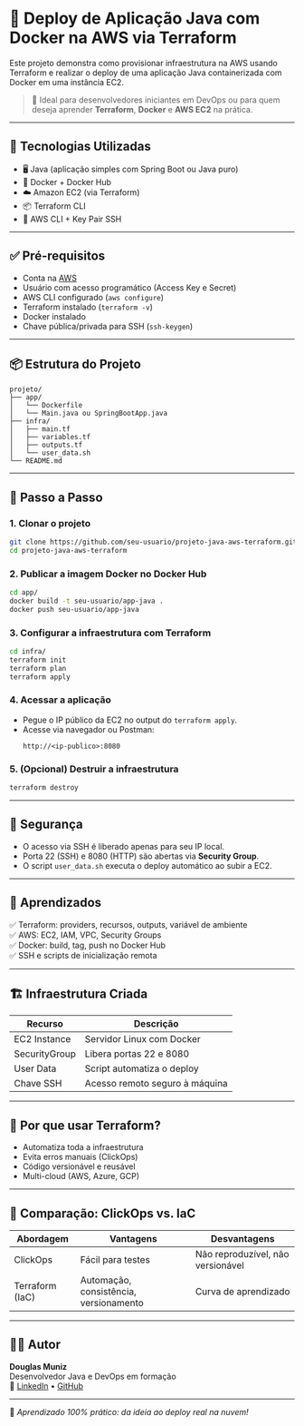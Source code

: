 # 🚀 Deploy de Aplicação Java com Docker na AWS via Terraform

Este projeto demonstra como provisionar infraestrutura na AWS usando Terraform e realizar o deploy de uma aplicação Java containerizada com Docker em uma instância EC2.

> 🔧 Ideal para desenvolvedores iniciantes em DevOps ou para quem deseja aprender **Terraform**, **Docker** e **AWS EC2** na prática.

---

## 🧰 Tecnologias Utilizadas

- 🖥️ Java (aplicação simples com Spring Boot ou Java puro)
- 🐳 Docker + Docker Hub
- ☁️ Amazon EC2 (via Terraform)
- 📦 Terraform CLI
- 🔐 AWS CLI + Key Pair SSH

---

## ✅ Pré-requisitos

- Conta na [AWS](https://aws.amazon.com/)
- Usuário com acesso programático (Access Key e Secret)
- AWS CLI configurado (`aws configure`)
- Terraform instalado (`terraform -v`)
- Docker instalado
- Chave pública/privada para SSH (`ssh-keygen`)

---

## 📦 Estrutura do Projeto

```
projeto/
├── app/
│   └── Dockerfile
│   └── Main.java ou SpringBootApp.java
├── infra/
│   ├── main.tf
│   ├── variables.tf
│   ├── outputs.tf
│   └── user_data.sh
└── README.md
```

---

## 📍 Passo a Passo

### 1. Clonar o projeto

```bash
git clone https://github.com/seu-usuario/projeto-java-aws-terraform.git
cd projeto-java-aws-terraform
```

### 2. Publicar a imagem Docker no Docker Hub

```bash
cd app/
docker build -t seu-usuario/app-java .
docker push seu-usuario/app-java
```

### 3. Configurar a infraestrutura com Terraform

```bash
cd infra/
terraform init
terraform plan
terraform apply
```

### 4. Acessar a aplicação

- Pegue o IP público da EC2 no output do `terraform apply`.
- Acesse via navegador ou Postman:
  ```
  http://<ip-publico>:8080
  ```

### 5. (Opcional) Destruir a infraestrutura

```bash
terraform destroy
```

---

## 🔐 Segurança

- O acesso via SSH é liberado apenas para seu IP local.
- Porta 22 (SSH) e 8080 (HTTP) são abertas via **Security Group**.
- O script `user_data.sh` executa o deploy automático ao subir a EC2.

---

## 🧠 Aprendizados

✅ Terraform: providers, recursos, outputs, variável de ambiente  
✅ AWS: EC2, IAM, VPC, Security Groups  
✅ Docker: build, tag, push no Docker Hub  
✅ SSH e scripts de inicialização remota

---

## 🏗️ Infraestrutura Criada

| Recurso       | Descrição                      |
|---------------|--------------------------------|
| EC2 Instance  | Servidor Linux com Docker      |
| SecurityGroup | Libera portas 22 e 8080        |
| User Data     | Script automatiza o deploy     |
| Chave SSH     | Acesso remoto seguro à máquina |

---

## 📌 Por que usar Terraform?

- Automatiza toda a infraestrutura
- Evita erros manuais (ClickOps)
- Código versionável e reusável
- Multi-cloud (AWS, Azure, GCP)

---

## 🧩 Comparação: ClickOps vs. IaC

| Abordagem  | Vantagens | Desvantagens |
|------------|-----------|--------------|
| ClickOps   | Fácil para testes | Não reproduzível, não versionável |
| Terraform (IaC) | Automação, consistência, versionamento | Curva de aprendizado |

---

## 👨‍💻 Autor

**Douglas Muniz**  
Desenvolvedor Java e DevOps em formação  
🔗 [LinkedIn](https://www.linkedin.com/in/ddouglss) • [GitHub](https://github.com/ddouglss)

---

📢 *Aprendizado 100% prático: da ideia ao deploy real na nuvem!*

